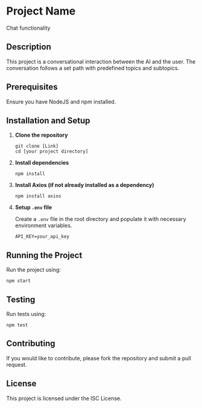 # Project Name
Chat functionality

## Description
This project is a conversational interaction between the AI and the user.
The conversation follows a set path with predefined topics and subtopics.

## Prerequisites
Ensure you have NodeJS and npm installed.

## Installation and Setup

1. **Clone the repository**

    ```
    git clone [Link]
    cd [your project directory]
    ```

2. **Install dependencies**

    ```
    npm install
    ```

3. **Install Axios (if not already installed as a dependency)**

    ```
    npm install axios
    ```

4. **Setup `.env` file**

    Create a `.env` file in the root directory and populate it with necessary environment variables.

    ```
    API_KEY=your_api_key
    ```

## Running the Project

Run the project using:

```
npm start
```

## Testing

Run tests using:

```
npm test
```


## Contributing

If you would like to contribute, please fork the repository and submit a pull request.

## License

This project is licensed under the ISC License.